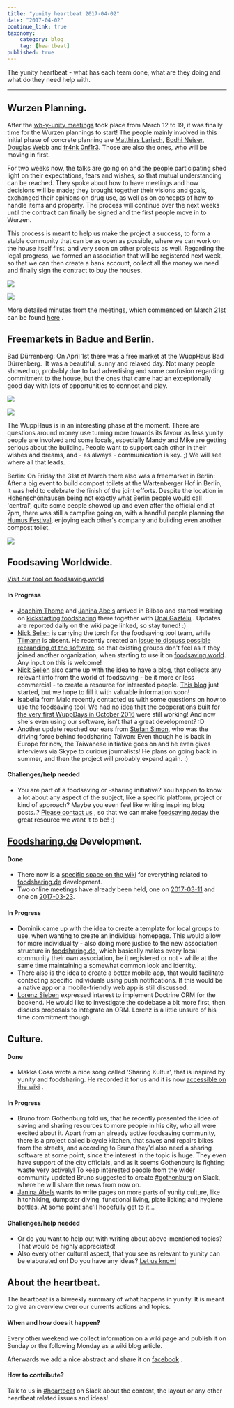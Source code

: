 ```yaml
---
title: "yunity heartbeat 2017-04-02"
date: "2017-04-02"
continue_link: true
taxonomy:
    category: blog
    tag: [heartbeat]
published: true
---
```


The yunity heartbeat - what has each team done, what are they doing and what do they need help with.

* * *

## Wurzen Planning.

After the [wh-y-unity meetings](https://yunity.atlassian.net/wiki/display/YUCU/2017-03-12to19+Harzgerode) took place from March 12 to 19, it was finally time for the Wurzen plannings to start! The people mainly involved in this initial phase of concrete planning are [Matthias Larisch](https://yunity.atlassian.net/wiki/display/~matthias), [Bodhi Neiser](https://yunity.atlassian.net/wiki/display/~Bodhi), [Douglas Webb](https://yunity.atlassian.net/wiki/display/~dmhwebb) and [fr4nk 0nf1r3](https://yunity.atlassian.net/wiki/display/~fr4nk0nf1r3). Those are also the ones, who will be moving in first.

For two weeks now, the talks are going on and the people participating shed light on their expectations, fears and wishes, so that mutual understanding can be reached. They spoke about how to have meetings and how decisions will be made; they brought together their visions and goals, exchanged their opinions on drug use, as well as on concepts of how to handle items and property. The process will continue over the next weeks until the contract can finally be signed and the first people move in to Wurzen.

This process is meant to help us make the project a success, to form a stable community that can be as open as possible, where we can work on the house itself first, and very soon on other projects as well. Regarding the legal progress, we formed an association that will be registered next week, so that we can then create a bank account, collect all the money we need and finally sign the contract to buy the houses.

![](wurzen_street.jpg)

![](wurzen_garden.jpg)

More detailed minutes from the meetings, which commenced on March 21st can be found [here](https://yunity.atlassian.net/wiki/pages/viewpage.action?pageId=88368715) .

## Freemarkets in Badue and Berlin.

Bad Dürrenberg: On April 1st there was a free market at the WuppHaus Bad Dürrenberg.  It was a beautiful, sunny and relaxed day. Not many people showed up, probably due to bad advertising and some confusion regarding commitment to the house, but the ones that came had an exceptionally good day with lots of opportunities to connect and play.

![](badufreemarket1.jpg)

![](badufreemarket2.jpg)

The WuppHaus is in an interesting phase at the moment. There are questions around money use turning more towards its favour as less yunity people are involved and some locals, especially Mandy and Mike are getting serious about the building. People want to support each other in their wishes and dreams, and - as always - communication is key. ;) We will see where all that leads.

Berlin: On Friday the 31st of March there also was a freemarket in Berlin: After a big event to build compost toilets at the Wartenberger Hof in Berlin, it was held to celebrate the finish of the joint efforts. Despite the location in Hohenschönhausen being not exactly what Berlin people would call 'central', quite some people showed up and even after the official end at 7pm, there was still a campfire going on, with a handful people planning the [Humus Festival](https://www.facebook.com/events/196962384068325/), enjoying each other's company and building even another compost toilet.

![](berlinfreemarketinvite.jpg)

## Foodsaving Worldwide.

[Visit our tool on foodsaving.world](https://foodsaving.world/)

#### In Progress

* [Joachim Thome](https://yunity.atlassian.net/wiki/display/~Joachim+Thome) and [Janina Abels](https://yunity.atlassian.net/wiki/display/~Janina) arrived in Bilbao and started working on [kickstarting foodsharing](https://yunity.atlassian.net/wiki/display/FSINT/Kickstarting+foodsharing+Bilbao) there together with [Unai Gaztelu](https://yunity.atlassian.net/wiki/display/~Mettodo) . Updates are reported daily on the wiki page linked, so stay tuned! :)
* [Nick Sellen](https://yunity.atlassian.net/wiki/display/~nicksellen) is carrying the torch for the foodsaving tool team, while [Tilmann](https://yunity.atlassian.net/wiki/display/~tiltec) is absent. He recently created an [issue to discuss possible rebranding of the software](https://github.com/yunity/foodsaving-frontend/issues/431), so that existing groups don't feel as if they joined another organization, when starting to use it on [foodsaving.world](http://foodsaving.world). Any input on this is welcome!
* [Nick Sellen](https://yunity.atlassian.net/wiki/display/~nicksellen) also came up with the idea to have a blog, that collects any relevant info from the world of foodsaving - be it more or less commercial - to create a resource for interested people. [This blog](http://foodsaving.today) just started, but we hope to fill it with valuable information soon!
* Isabella from Malo recently contacted us with some questions on how to use the foodsaving tool. We had no idea that the cooperations built for [the very first WuppDays in October 2016](https://yunity.atlassian.net/wiki/display/YUN/WuppDays+%231%2C+Malo%2C+2015-09-20+to+2015-10-16) were still working! And now she's even using our software, isn't that a great development? :D
* Another update reached our ears from [Stefan Simon](https://yunity.atlassian.net/wiki/display/~stefanintaipei), who was the driving force behind foodsharing Taiwan: Even though he is back in Europe for now, the Taiwanese initiative goes on and he even gives interviews via Skype to curious journalists! He plans on going back in summer, and then the project will probably expand again. :)

#### Challenges/help needed

* You are part of a foodsaving or -sharing initiative? You happen to know a lot about any aspect of the subject, like a specific platform, project or kind of approach? Maybe you even feel like writing inspiring blog posts..? [Please contact us](mailto:mail@yunity.org) , so that we can make [foodsaving.today](http://foodsaving.today) the great resource we want it to be! :)

## [Foodsharing.de](http://Foodsharing.de) Development.

#### Done

* There now is a [specific space on the wiki](https://yunity.atlassian.net/wiki/display/FSDE/Foodsharing) for everything related to [foodsharing.de](http://foodsharing.de) development.
* Two online meetings have already been held, one on [2017-03-11](https://yunity.atlassian.net/wiki/display/FSDE/2017-03-11+Meeting+notes) and one on [2017-03-23](https://yunity.atlassian.net/wiki/display/FSDE/2017-03-23+Meeting+notes).

#### In Progress

* Dominik came up with the idea to create a template for local groups to use, when wanting to create an individual homepage. This would allow for more individuality - also doing more justice to the new association structure in [foodsharing.de](http://foodsharing.de), which basically makes every local community their own association, be it registered or not - while at the same time maintaining a somewhat common look and identity.
* There also is the idea to create a better mobile app, that would facilitate contacting specific individuals using push notifications. If this would be a native app or a mobile-friendly web app is still discussed.
* [Lorenz Sieben](https://yunity.atlassian.net/wiki/display/~lorenzsieben) expressed interest to implement Doctrine ORM for the backend. He would like to investigate the codebase a bit more first, then discuss proposals to integrate an ORM. Lorenz is a little unsure of his time commitment though.

## Culture.

#### Done

* Makka Cosa wrote a nice song called 'Sharing Kultur', that is inspired by yunity and foodsharing. He recorded it for us and it is now [accessible on the wiki](https://yunity.atlassian.net/wiki/display/YUCU/yunity+Songs) .

#### In Progress

* Bruno from Gothenburg told us, that he recently presented the idea of saving and sharing resources to more people in his city, who all were excited about it. Apart from an already active foodsaving community, there is a project called bicycle kitchen, that saves and repairs bikes from the streets, and according to Bruno they'd also need a sharing software at some point, since the interest in the topic is huge. They even have support of the city officials, and as it seems Gothenburg is fighting waste very actively! To keep interested people from the wider community updated Bruno suggested to create [#gothenburg](https://yunity.slack.com/messages/C4TLCGB99/) on Slack, where he will share the news from now on.
* [Janina Abels](https://yunity.atlassian.net/wiki/display/~Janina) wants to write pages on more parts of yunity culture, like hitchhiking, dumpster diving, functional living, plate licking and hygiene bottles. At some point she'll hopefully get to it...

#### Challenges/help needed

* Or do you want to help out with writing about above-mentioned topics? That would be highly appreciated!
* Also every other cultural aspect, that you see as relevant to yunity can be elaborated on! Do you have any ideas? [Let us know!](mailto:mail@yunity.org)

## About the heartbeat.

The heartbeat is a biweekly summary of what happens in yunity. It is meant to give an overview over our currents actions and topics.

#### When and how does it happen?

Every other weekend we collect information on a wiki page and publish it on Sunday or the following Monday as a wiki blog article.

Afterwards we add a nice abstract and share it on [facebook](https://www.facebook.com/yunity.org/) .

#### How to contribute?

Talk to us in [#heartbeat](https://yunity.slack.com/messages/heartbeat/) on Slack about the content, the layout or any other heartbeat related issues and ideas!
